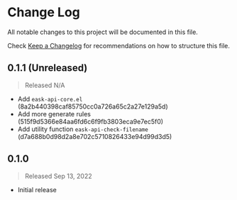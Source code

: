 # Change Log

All notable changes to this project will be documented in this file.

Check [Keep a Changelog](http://keepachangelog.com/) for recommendations on how to structure this file.


## 0.1.1 (Unreleased)
> Released N/A

* Add `eask-api-core.el` (8a2b440398caf85750cc0a726a65c2a27e129a5d)
* Add more generate rules (515f9d5366e84aa6fd6c6f9fb3803eca9e7ec5f0)
* Add utility function `eask-api-check-filename` (d7a688b0d98d2a8e702c5710826433e94d99d3d5)

## 0.1.0
> Released Sep 13, 2022

* Initial release
